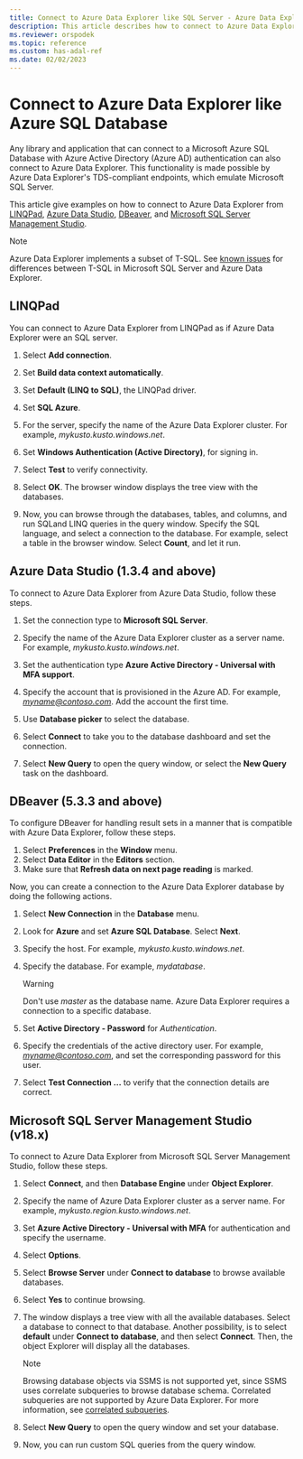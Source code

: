 ```yaml
---
title: Connect to Azure Data Explorer like SQL Server - Azure Data Explorer
description: This article describes how to connect to Azure Data Explorer like SQL Server from various clients in Azure Data Explorer.
ms.reviewer: orspodek
ms.topic: reference
ms.custom: has-adal-ref
ms.date: 02/02/2023
---
```

# Connect to Azure Data Explorer like Azure SQL Database

Any library and application that can connect to a Microsoft Azure SQL Database with Azure Active Directory (Azure AD) authentication can also connect to Azure Data Explorer. This functionality is made possible by Azure Data Explorer's TDS-compliant endpoints, which emulate Microsoft SQL Server.

This article give examples on how to connect to Azure Data Explorer from [LINQPad](#linqpad), [Azure Data Studio](#azure-data-studio-134-and-above), [DBeaver](#dbeaver-533-and-above), and [Microsoft SQL Server Management Studio](#microsoft-sql-server-management-studio-v18x).

> [!NOTE]
> Azure Data Explorer implements a subset of T-SQL. See [known issues](./kusto/api/tds/sqlknownissues.md) for differences between T-SQL in Microsoft SQL Server and Azure Data Explorer.

## LINQPad

You can connect to Azure Data Explorer from LINQPad as if Azure Data Explorer were an SQL server.

1. Select **Add connection**.

1. Set **Build data context automatically**.

1. Set **Default (LINQ to SQL)**, the LINQPad driver.

1. Set **SQL Azure**.

1. For the server, specify the name of the Azure Data Explorer cluster. For example, *mykusto.kusto.windows.net*.

1. Set **Windows Authentication (Active Directory)**, for signing in.

1. Select **Test** to verify connectivity.

1. Select **OK**. The browser window displays the tree view with the databases.

1. Now, you can browse through the databases, tables, and columns, and run SQLand LINQ queries in the query window. Specify the SQL language, and select a connection to the database. For example, select a table in the browser window. Select **Count**, and let it run.

## Azure Data Studio (1.3.4 and above)

To connect to Azure Data Explorer from Azure Data Studio, follow these steps.

1. Set the connection type to **Microsoft SQL Server**.

1. Specify the name of the Azure Data Explorer cluster as a server name. For example, *mykusto.kusto.windows.net*.

1. Set the authentication type **Azure Active Directory - Universal with MFA support**.

1. Specify the account that is provisioned in the Azure AD. For example, *myname@contoso.com*. Add the account the first time.

1. Use **Database picker** to select the database.

1. Select **Connect** to take you to the database dashboard and set the connection.

1. Select **New Query** to open the query window, or select the **New Query** task on the dashboard.

## DBeaver (5.3.3 and above)

To configure DBeaver for handling result sets in a manner that is compatible with Azure Data Explorer, follow these steps.

1. Select **Preferences** in the **Window** menu.
1. Select **Data Editor** in the **Editors** section.
1. Make sure that **Refresh data on next page reading** is marked.

Now, you can create a connection to the Azure Data Explorer database by doing the following actions.

1. Select **New Connection** in the **Database** menu.

1. Look for **Azure** and set **Azure SQL Database**. Select **Next**.

1. Specify the host. For example, *mykusto.kusto.windows.net*.

1. Specify the database. For example, *mydatabase*.

   > [!WARNING]
   > Don't use *master* as the database name. Azure Data Explorer requires a connection to a specific database.

1. Set **Active Directory - Password** for *Authentication*.

1. Specify the credentials of the active directory user. For example, *myname@contoso.com*, and set the corresponding password for this user.

1. Select **Test Connection …** to verify that the connection details are correct.

## Microsoft SQL Server Management Studio (v18.x)

To connect to Azure Data Explorer from Microsoft SQL Server Management Studio, follow these steps.

1. Select **Connect**, and then **Database Engine** under **Object Explorer**.

1. Specify the name of Azure Data Explorer cluster as a server name. For example, *mykusto.region.kusto.windows.net*.

1. Set **Azure Active Directory - Universal with MFA** for authentication and specify the username.

1. Select **Options**.

1. Select **Browse Server** under **Connect to database** to browse available databases.

1. Select **Yes** to continue browsing.

1. The window displays a tree view with all the available databases. Select a database to connect to that database. Another possibility, is to select **default** under **Connect to database**, and then select **Connect**. Then, the object Explorer will display all the databases.

   > [!NOTE]
   > Browsing database objects via SSMS is not supported yet, since SSMS uses correlate subqueries to browse database schema.
   > Correlated subqueries are not supported by Azure Data Explorer. For more information, see [correlated subqueries](./kusto/api/tds/sqlknownissues.md#correlated-sub-queries).

1. Select **New Query** to open the query window and set your database.

1. Now, you can run custom SQL queries from the query window.
